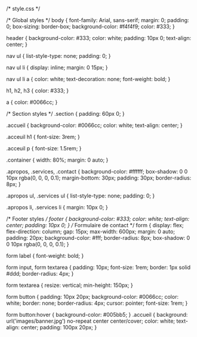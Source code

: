 /* style.css */

/* Global styles */
body {
    font-family: Arial, sans-serif;
    margin: 0;
    padding: 0;
    box-sizing: border-box;
    background-color: #f4f4f9;
    color: #333;
}

header {
    background-color: #333;
    color: white;
    padding: 10px 0;
    text-align: center;
}

nav ul {
    list-style-type: none;
    padding: 0;
}

nav ul li {
    display: inline;
    margin: 0 15px;
}

nav ul li a {
    color: white;
    text-decoration: none;
    font-weight: bold;
}

h1, h2, h3 {
    color: #333;
}

a {
    color: #0066cc;
}

/* Section styles */
.section {
    padding: 60px 0;
}

.accueil {
    background-color: #0066cc;
    color: white;
    text-align: center;
}

.acceuil h1 {
    font-size: 3rem;
}

.acceuil p {
    font-size: 1.5rem;
}

.container {
    width: 80%;
    margin: 0 auto;
}

.apropos, .services, .contact {
    background-color: #ffffff;
    box-shadow: 0 0 10px rgba(0, 0, 0, 0.1);
    margin-bottom: 30px;
    padding: 30px;
    border-radius: 8px;
}

.apropos ul, .services ul {
    list-style-type: none;
    padding: 0;
}

.apropos li, .services li {
    margin: 10px 0;
}

/* Footer styles */
footer {
    background-color: #333;
    color: white;
    text-align: center;
    padding: 10px 0;
} 
/* Formulaire de contact */
form {
    display: flex;
    flex-direction: column;
    gap: 15px;
    max-width: 600px;
    margin: 0 auto;
    padding: 20px;
    background-color: #fff;
    border-radius: 8px;
    box-shadow: 0 0 10px rgba(0, 0, 0, 0.1);
}

form label {
    font-weight: bold;
}

form input, form textarea {
    padding: 10px;
    font-size: 1rem;
    border: 1px solid #ddd;
    border-radius: 4px;
}

form textarea {
    resize: vertical;
    min-height: 150px;
}

form button {
    padding: 10px 20px;
    background-color: #0066cc;
    color: white;
    border: none;
    border-radius: 4px;
    cursor: pointer;
    font-size: 1rem;
}

form button:hover {
    background-color: #005bb5;
}
.accueil {
    background: url('images/banner.jpg') no-repeat center center/cover;
    color: white;
    text-align: center;
    padding: 100px 20px;
}
